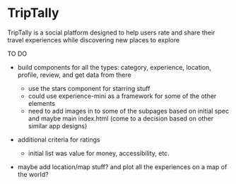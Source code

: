 # TripTally
TripTally is a social platform designed to help users rate and share their travel experiences while discovering new places to explore


TO DO
- build components for all the types: category, experience, location, profile, review, and get data from there
    - use the stars component for starring stuff
    - could use experience-mini as a framework for some of the other elements
    - need to add images in to some of the subpages based on initial spec and maybe main index.html (come to a decision based on other similar app designs)

- additional criteria for ratings
    - initial list was value for money, accessibility, etc.

- maybe add location/map stuff? and plot all the experiences on a map of the world?